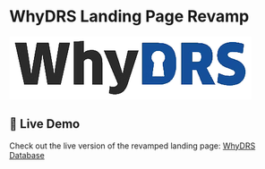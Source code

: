 # WhyDRS Landing Page Revamp

![WhyDRS Logo](assets/images/WhyDRS_Logo_transparent_background.png)

## 🚀 Live Demo

Check out the live version of the revamped landing page: [WhyDRS Database](https://whydrs-database-pti64rnfp-violetmyst.vercel.app/)

